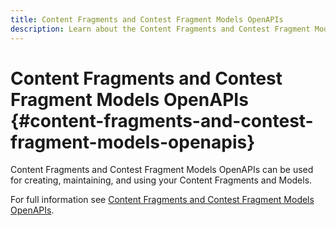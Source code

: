 ```yaml
---
title: Content Fragments and Contest Fragment Models OpenAPIs
description: Learn about the Content Fragments and Contest Fragment Models OpenAPIs.
---
```

# Content Fragments and Contest Fragment Models OpenAPIs {#content-fragments-and-contest-fragment-models-openapis}

Content Fragments and Contest Fragment Models OpenAPIs can be used for creating, maintaining, and using your Content Fragments and Models.

For full information see [Content Fragments and Contest Fragment Models OpenAPIs](https://developer.adobe.com/experience-cloud/experience-manager-apis/api/stable/sites/).